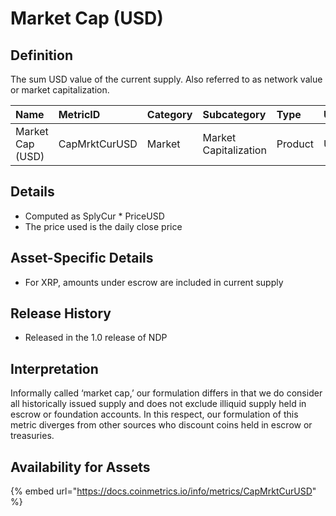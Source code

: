 # Market Cap \(USD\)

## Definition

The sum USD value of the current supply. Also referred to as network value or market capitalization.

| Name | MetricID | Category | Subcategory | Type | Unit | Interval |
| :--- | :--- | :--- | :--- | :--- | :--- | :--- |
| Market Cap \(USD\) | CapMrktCurUSD | Market | Market Capitalization | Product | USD | 1 day |

## Details

* Computed as SplyCur \* PriceUSD
* The price used is the daily close price

## Asset-Specific Details

* For XRP, amounts under escrow are included in current supply

## Release History

* Released in the 1.0 release of NDP

## Interpretation

Informally called ‘market cap,’ our formulation differs in that we do consider all historically issued supply and does not exclude illiquid supply held in escrow or foundation accounts. In this respect, our formulation of this metric diverges from other sources who discount coins held in escrow or treasuries.

## Availability for Assets

{% embed url="https://docs.coinmetrics.io/info/metrics/CapMrktCurUSD" %}

